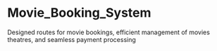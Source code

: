 # Movie_Booking_System
Designed routes for movie bookings, efficient management of movies theatres, and seamless payment processing
